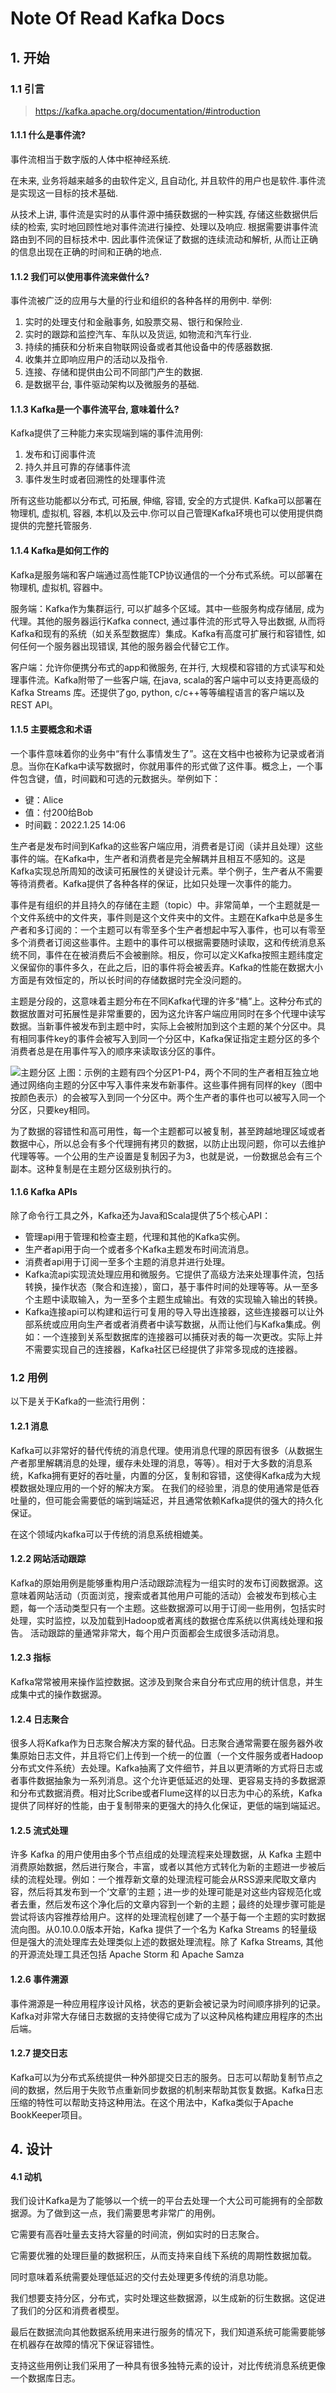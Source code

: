 # Note Of Read Kafka Docs

## 1. 开始

### 1.1 引言

> https://kafka.apache.org/documentation/#introduction

#### 1.1.1 什么是事件流?

事件流相当于数字版的人体中枢神经系统.

在未来, 业务将越来越多的由软件定义, 且自动化, 并且软件的用户也是软件.事件流是实现这一目标的技术基础.

从技术上讲, 事件流是实时的从事件源中捕获数据的一种实践, 存储这些数据供后续的检索, 实时地回顾性地对事件流进行操控、处理以及响应. 根据需要讲事件流路由到不同的目标技术中. 因此事件流保证了数据的连续流动和解析, 从而让正确的信息出现在正确的时间和正确的地点.

#### 1.1.2 我们可以使用事件流来做什么?

事件流被广泛的应用与大量的行业和组织的各种各样的用例中. 举例:

1. 实时的处理支付和金融事务, 如股票交易、银行和保险业.
1. 实时的跟踪和监控汽车、车队以及货运, 如物流和汽车行业.
1. 持续的捕获和分析来自物联网设备或者其他设备中的传感器数据.
1. 收集并立即响应用户的活动以及指令.
1. 连接、存储和提供由公司不同部门产生的数据.
1. 是数据平台, 事件驱动架构以及微服务的基础.

#### 1.1.3 Kafka是一个事件流平台, 意味着什么?

Kafka提供了三种能力来实现端到端的事件流用例:

1. 发布和订阅事件流
1. 持久并且可靠的存储事件流
1. 事件发生时或者回溯性的处理事件流

所有这些功能都以分布式, 可拓展, 伸缩, 容错, 安全的方式提供. Kafka可以部署在物理机, 虚拟机, 容器, 本机以及云中.你可以自己管理Kafka环境也可以使用提供商提供的完整托管服务.

#### 1.1.4 Kafka是如何工作的

Kafka是服务端和客户端通过高性能TCP协议通信的一个分布式系统。可以部署在物理机, 虚拟机, 容器中。

服务端：Kafka作为集群运行, 可以扩越多个区域。其中一些服务构成存储层, 成为代理。其他的服务器运行Kafka connect, 通过事件流的形式导入导出数据, 从而将Kafka和现有的系统（如关系型数据库）集成。Kafka有高度可扩展行和容错性, 如何任何一个服务器出现错误, 其他的服务器会代替它工作。

客户端：允许你便携分布式的app和微服务, 在并行, 大规模和容错的方式读写和处理事件流。Kafka附带了一些客户端, 在java, scala的客户端中可以支持更高级的 Kafka Streams 库。还提供了go, python, c/c++等等编程语言的客户端以及REST API。

#### 1.1.5 主要概念和术语

一个事件意味着你的业务中“有什么事情发生了”。这在文档中也被称为记录或者消息。当你在Kafka中读写数据时，你就用事件的形式做了这件事。概念上，一个事件包含键，值，时间戳和可选的元数据头。举例如下：

- 键：Alice
- 值：付200给Bob
- 时间戳：2022.1.25 14:06

生产者是发布时间到Kafka的这些客户端应用，消费者是订阅（读并且处理）这些事件的端。在Kafka中，生产者和消费者是完全解耦并且相互不感知的。这是Kafka实现总所周知的改读可拓展性的关键设计元素。举个例子，生产者从不需要等待消费者。Kafka提供了各种各样的保证，比如只处理一次事件的能力。

事件是有组织的并且持久的存储在主题（topic）中。非常简单，一个主题就是一个文件系统中的文件夹，事件则是这个文件夹中的文件。主题在Kafka中总是多生产者和多订阅的：一个主题可以有零至多个生产者想起中写入事件，也可以有零至多个消费者订阅这些事件。主题中的事件可以根据需要随时读取，这和传统消息系统不同，事件在在被消费后不会被删除。相反，你可以定义Kafka按照主题纬度定义保留你的事件多久，在此之后，旧的事件将会被丢弃。Kafka的性能在数据大小方面是有效恒定的，所以长时间的存储数据时完全没问题的。

主题是分段的，这意味着主题分布在不同Kafka代理的许多“桶”上。这种分布式的数据放置对可拓展性是非常重要的，因为这允许客户端应用同时在多个代理中读写数据。当新事件被发布到主题中时，实际上会被附加到这个主题的某个分区中。具有相同事件key的事件会被写入到同一个分区中，Kafka保证指定主题分区的多个消费者总是在用事件写入的顺序来读取该分区的事件。

![主题分区](https://kafka.apache.org/images/streams-and-tables-p1_p4.png)
上图：示例的主题有四个分区P1-P4，两个不同的生产者相互独立地通过网络向主题的分区中写入事件来发布新事件。这些事件拥有同样的key（图中按颜色表示）的会被写入到同一个分区中。两个生产者的事件也可以被写入同一个分区，只要key相同。

为了数据的容错性和高可用性，每一个主题都可以被复制，甚至跨越地理区域或者数据中心，所以总会有多个代理拥有拷贝的数据，以防止出现问题，你可以去维护代理等等。一个公用的生产设置是复制因子为3，也就是说，一份数据总会有三个副本。这种复制是在主题分区级别执行的。

#### 1.1.6 Kafka APIs

除了命令行工具之外，Kafka还为Java和Scala提供了5个核心API：
- 管理api用于管理和检查主题，代理和其他的Kafka实例。
- 生产者api用于向一个或者多个Kafka主题发布时间流消息。
- 消费者api用于订阅一至多个主题的消息并进行处理。
- Kafka流api实现流处理应用和微服务。它提供了高级方法来处理事件流，包括转换，操作状态（聚合和连接），窗口，基于事件时间的处理等等。从一至多个主题中读取输入，为一至多个主题生成输出。有效的实现输入输出的转换。
- Kafka连接api可以构建和运行可复用的导入导出连接器，这些连接器可以让外部系统或应用向生产者或者消费者中读写数据，从而让他们与Kafka集成。例如：一个连接到关系型数据库的连接器可以捕获对表的每一次更改。实际上并不需要实现自己的连接器，Kafka社区已经提供了非常多现成的连接器。

### 1.2 用例

以下是关于Kafka的一些流行用例：

#### 1.2.1 消息

Kafka可以非常好的替代传统的消息代理。使用消息代理的原因有很多（从数据生产者那里解耦消息的处理，缓存未处理的消息，等等）。相对于大多数的消息系统，Kafka拥有更好的吞吐量，内置的分区，复制和容错，这使得Kafka成为大规模数据处理应用的一个好的解决方案。
在我们的经验里，消息的使用通常是低吞吐量的，但可能会需要低的端到端延迟，并且通常依赖Kafka提供的强大的持久化保证。

在这个领域内kafka可以于传统的消息系统相媲美。

#### 1.2.2 网站活动跟踪

Kafka的原始用例是能够重构用户活动跟踪流程为一组实时的发布订阅数据源。这意味着网站活动（页面浏览，搜索或者其他用户可能的活动）会被发布到核心主题，每一个活动类型只有一个主题。这些数据源可以用于订阅一些用例，包括实时处理，实时监控，以及加载到Hadoop或者离线的数据仓库系统以供离线处理和报告。
活动跟踪的量通常非常大，每个用户页面都会生成很多活动消息。

#### 1.2.3 指标

Kafka常常被用来操作监控数据。这涉及到聚合来自分布式应用的统计信息，并生成集中式的操作数据源。

#### 1.2.4 日志聚合

很多人将Kafka作为日志聚合解决方案的替代品。日志聚合通常需要在服务器外收集原始日志文件，并且将它们上传到一个统一的位置（一个文件服务或者Hadoop分布式文件系统）去处理。Kafka抽离了文件细节，并且以更清晰的方式将日志或者事件数据抽象为一系列消息。这个允许更低延迟的处理、更容易支持的多数据源和分布式数据消费。相对比Scribe或者Flume这样的以日志为中心的系统，Kafka提供了同样好的性能，由于复制带来的更强大的持久化保证，更低的端到端延迟。

#### 1.2.5 流式处理

许多 Kafka 的用户使用由多个节点组成的处理流程来处理数据，从 Kafka 主题中消费原始数据，然后进行聚合，丰富，或者以其他方式转化为新的主题进一步被后续的流程处理。例如：一个推荐新文章的处理流程可能会从RSS源来爬取文章内容，然后将其发布到一个‘文章’的主题；进一步的处理可能是对这些内容规范化或者去重，然后发布这个净化后的文章内容到一个新的主题；最终的处理步骤可能是尝试将该内容推荐给用户。这样的处理流程创建了一个基于每一个主题的实时数据流向图。从0.10.0.0版本开始，Kafka 提供了一个名为 Kafka Streams 的轻量级但是强大的流处理库去处理类似上述的数据处理流程。除了 Kafka Streams, 其他的开源流处理工具还包括 Apache Storm 和 Apache Samza

#### 1.2.6 事件溯源

事件溯源是一种应用程序设计风格，状态的更新会被记录为时间顺序排列的记录。Kafka对非常大存储日志数据的支持使得它成为了以这种风格构建应用程序的杰出后端。

#### 1.2.7 提交日志

Kafka可以为分布式系统提供一种外部提交日志的服务。日志可以帮助复制节点之间的数据，然后用于失败节点重新同步数据的机制来帮助其恢复数据。Kafka日志压缩的特性可以帮助支持这种用法。在这个用法中，Kafka类似于Apache BookKeeper项目。

## 4. 设计

#### 4.1 动机

我们设计Kafka是为了能够以一个统一的平台去处理一个大公司可能拥有的全部数据源。为了做到这一点，我们需要思考非常广的用例。

它需要有高吞吐量去支持大容量的时间流，例如实时的日志聚合。

它需要优雅的处理巨量的数据积压，从而支持来自线下系统的周期性数据加载。

同时意味着系统需要处理低延迟的交付去处理更多传统的消息功能。

我们想要支持分区，分布式，实时处理这些数据源，以生成新的衍生数据。这促进了我们的分区和消费者模型。

最后在数据流向其他数据系统用来进行服务的情况下，我们知道系统可能需要能够在机器存在故障的情况下保证容错性。

支持这些用例让我们采用了一种具有很多独特元素的设计，对比传统消息系统更像一个数据库日志。
